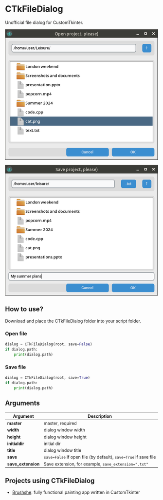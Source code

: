 # CTkFileDialog
Unofficial file dialog for CustomTkinter.

![Screenshot](https://raw.githubusercontent.com/limafresh/CTkFileDialog/main/screenshot1.png)

![Screenshot](https://raw.githubusercontent.com/limafresh/CTkFileDialog/main/screenshot2.png)

## How to use?
Download and place the CTkFileDialog folder into your script folder.

### Open file
```python
dialog = CTkFileDialog(root, save=False)
if dialog.path:
    print(dialog.path)
```

### Save file
```python
dialog = CTkFileDialog(root, save=True)
if dialog.path:
    print(dialog.path)
```

## Arguments
| Argument | Description |
| ---------------- | ------------ |
| **master** | master, required |
| **width** | dialog window width |
| **height** | dialog window height |
| **initialdir** | initial dir |
| **title** | dialog window title |
| **save** | `save=False` if open file (by default), `save=True` if save file |
| **save_extension** | Save extension, for example, `save_extension=".txt"` |

## Projects using CTkFileDialog
- [Brushshe](https://github.com/limafresh/Brushshe): fully functional painting app written in CustomTkinter
